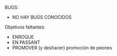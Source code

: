 BUGS: 
* NO HAY BUGS CONOCIDOS

Objetivos faltantes: 
* ENROQUE
* EN PASSANT
* PROMOVER (y deshacer) promoción de peones